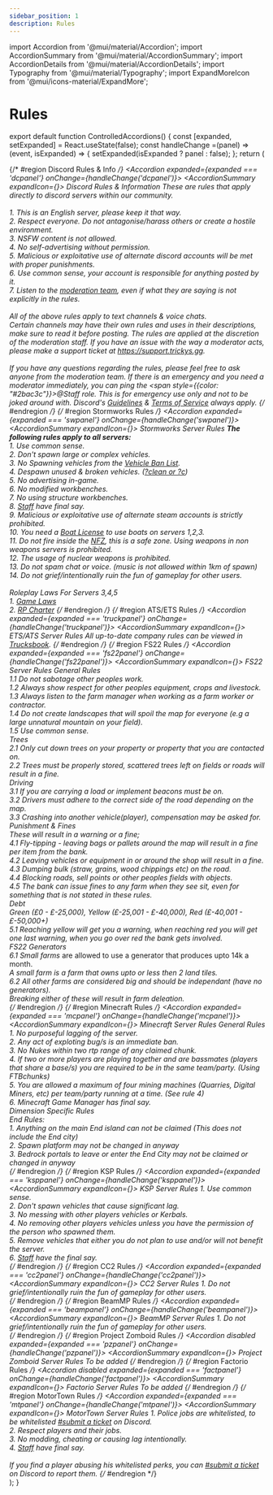 ```yaml
---
sidebar_position: 1
description: Rules
---
```


import Accordion from '@mui/material/Accordion';
import AccordionSummary from '@mui/material/AccordionSummary';
import AccordionDetails from '@mui/material/AccordionDetails';
import Typography from '@mui/material/Typography';
import ExpandMoreIcon from '@mui/icons-material/ExpandMore';

# Rules

export default function ControlledAccordions() {
  const [expanded, setExpanded] = React.useState(false);
  const handleChange =(panel) => (event, isExpanded) => {
    setExpanded(isExpanded ? panel : false);
  };
  return (
    <div>
    {/* #region Discord Rules & Info */}
      <Accordion expanded={expanded === 'dcpanel'} onChange={handleChange('dcpanel')}>
        <AccordionSummary expandIcon={<ExpandMoreIcon />}>
          <Typography><i class="fab fa-discord"></i> Discord Rules & Information</Typography>
        </AccordionSummary>
        <AccordionDetails>
        <Typography>
          These are rules that apply directly to discord servers within our community.<br/><br/>
          1. This is an English server, please keep it that way.<br/>
          2. Respect everyone. Do not antagonise/harass others or create a hostile environment.<br/>
          3. NSFW content is not allowed.<br/>
          4. No self-advertising without permission.<br/>
          5. Malicious or exploitative use of alternate discord accounts will be met with proper punishments.<br/>
          6. Use common sense, your account is responsible for anything posted by it.<br/>
          7. Listen to the <a href="https://trickys.gg/staffteam">moderation team</a>, even if what they are saying is not explicitly in the rules.<br/><br/>
          All of the above rules apply to text channels & voice chats.<br/>
          Certain channels may have their own rules and uses in their descriptions, make sure to read it before posting. The rules are applied at the discretion of the moderation staff. If you have an issue with the way a moderator acts, please make a support ticket at <a href="https://support.trickys.gg">https://support.trickys.gg</a>. <br/><br/>
          If you have any questions regarding the rules, please feel free to ask anyone from the moderation team. If there is an emergency and you need a moderator immediately, you can ping the <span style={{color: "#2bac3c"}}>@Staff</span> role. This is for emergency use only and not to be joked around with. Discord's <a href="https://discord.com/guidelines">Guidelines</a> & <a href="https://discord.com/terms">Terms of Service</a> always apply.
        </Typography>
        </AccordionDetails>
      </Accordion>
    {/* #endregion */}
    {/* #region Stormworks Rules */}
      <Accordion expanded={expanded === 'swpanel'} onChange={handleChange('swpanel')}>
        <AccordionSummary expandIcon={<ExpandMoreIcon />}>
          <Typography><i class="fa-solid fa-anchor"></i> Stormworks Server Rules</Typography>
        </AccordionSummary>
        <AccordionDetails>
        <Typography>
          <b>The following rules apply to all servers:</b><br/>
          1. Use common sense.<br/>
          2. Don't spawn large or complex vehicles.<br/>
          3. No Spawning vehicles from the <a href="https://trickys.gg/vehiclebans">Vehicle Ban List</a>.<br/>
          4. Despawn unused & broken vehicles. (<a href="/stormworks/commands">?clean or ?c</a>)<br/>
          5. No advertising in-game.<br/>
          6. No modified workbenches.<br/>
          7. No using structure workbenches.<br/>
          8. <a href="https://trickys.gg/staffteam">Staff</a> have final say.<br/>
          9. Malicious or exploitative use of alternate steam accounts is strictly prohibited.<br/>
          10. You need a <a href="/stormworks/boats">Boat License</a> to use boats on servers 1,2,3.<br/>
          11. Do not fire inside the <a href="/stormworks/no-fire-zone">NFZ</a>, this is a safe zone. Using weapons in non weapons servers is prohibited.<br/>
          12. The usage of nuclear weapons is prohibited.<br/>
          13. Do not spam chat or voice. (music is not allowed within 1km of spawn)<br/>
          14. Do not grief/intentionally ruin the fun of gameplay for other users.<br/><br/>
          Roleplay Laws For Servers 3,4,5<br/>
          1. <a href="/hrplaws">Game Laws</a><br/>
          2. <a href="https://trickys.gg/staffteam">RP Charter</a>
        </Typography>
        </AccordionDetails>
      </Accordion>
    {/* #endregion */}
    {/* #region ATS/ETS Rules */}
      <Accordion expanded={expanded === 'truckpanel'} onChange={handleChange('truckpanel')}>
        <AccordionSummary expandIcon={<ExpandMoreIcon />}>
          <Typography><i class="fas fas fa-truck"></i> ETS/ATS Server Rules</Typography>
        </AccordionSummary>
        <AccordionDetails>
        <Typography>
          All up-to-date company rules can be viewed in <a href="https://trucksbook.eu/company/125046">Trucksbook</a>.
        </Typography>
        </AccordionDetails>
      </Accordion>
    {/* #endregion */}
    {/* #region FS22 Rules */}
      <Accordion expanded={expanded === 'fs22panel'} onChange={handleChange('fs22panel')}>
        <AccordionSummary expandIcon={<ExpandMoreIcon />}>
          <Typography><i class="fas fa-tractor"></i> FS22 Server Rules</Typography>
        </AccordionSummary>
        <AccordionDetails>
        <Typography>
          <span class="tricky-color">General Rules</span><br/>
          1.1 Do not sabotage other peoples work.<br/>
          1.2 Always show respect for other peoples equipment, crops and livestock.<br/>
          1.3 Always listen to the farm manager when working as a farm worker or contractor.<br/>
          1.4 Do not create landscapes that will spoil the map for everyone (e.g a large unnatural mountain on your field).<br/>
          1.5 Use common sense.<br/>
           <span class="tricky-color">Trees</span><br/>
          2.1 Only cut down trees on your property or property that you are contacted on.<br/>
          2.2 Trees must be properly stored, scattered trees left on fields or roads will result in a fine.<br/>
           <span class="tricky-color">Driving</span><br/>
          3.1 If you are carrying a load or implement beacons must be on.<br/>
          3.2 Drivers must adhere to the correct side of the road depending on the map.<br/>
          3.3 Crashing into another vehicle(player), compensation may be asked for.<br/>
           <span class="tricky-color">Punishment & Fines</span><br/>
          These will result in a warning or a fine;<br/>
          4.1 Fly-tipping - leaving bags or pallets around the map will result in a fine per item from the bank.<br/>
          4.2 Leaving vehicles or equipment in or around the shop will result in a fine.<br/>
          4.3 Dumping bulk (straw, grains, wood chippings etc) on the road.<br/>
          4.4 Blocking roads, sell points or other peoples fields with objects.<br/>
          4.5 The bank can issue fines to any farm when they see sit, even for something that is not stated in these rules.<br/>
           <span class="tricky-color">Debt</span><br/>
          Green (£0 - £-25,000), Yellow (£-25,001 - £-40,000), Red (£-40,001 - £-50,000+)<br/>
          5.1 Reaching yellow will get you a warning, when reaching red you will get one last warning, when you go over red the bank gets involved.<br/>
           <span class="tricky-color">FS22 Generators</span><br/>
          6.1 Small farms* are allowed to use a generator that produces upto 14k a month.<br/>
          *A small farm is a farm that owns upto or less then 2 land tiles.<br/>
          6.2 All other farms are considered big and should be independant (have no generators).<br/>
          Breaking either of these will result in farm deleation.<br/>
        </Typography>
        </AccordionDetails>
      </Accordion>
    {/* #endregion */}
    {/* #region Minecraft Rules */}
      <Accordion expanded={expanded === 'mcpanel'} onChange={handleChange('mcpanel')}>
        <AccordionSummary expandIcon={<ExpandMoreIcon />}>
          <Typography><i class="fa-solid fa-square-full"></i> Minecraft Server Rules</Typography>
        </AccordionSummary>
        <AccordionDetails>
        <Typography>
        <span class="tricky-color">General Rules</span><br/>
        1. No purposeful lagging of the server.<br/>
        2. Any act of exploting bug/s is an immediate ban.<br/>
        3. No Nukes within two rtp range of any claimed chunk.<br/>
        4. If two or more players are playing together and are  bassmates (players that share a base/s) you are required to be in the same team/party. (Using FTBchunks)<br/>
        5. You are allowed a maximum of four mining machines (Quarries, Digital Miners, etc) per team/party running at a time. (See rule 4)<br/>
        6. Minecraft Game Manager has final say.<br/>
        <span class="tricky-color">Dimension Specific Rules</span><br/>
        End Rules:<br/>
        1. Anything on the main End island can not be claimed (This does not include the End city)<br/>
        2. Spawn platform may not be changed in anyway<br/>
        3. Bedrock portals to leave or enter the End City may not be claimed or changed in anyway<br/>
        </Typography>
        </AccordionDetails>
      </Accordion>
    {/* #endregion */}
    {/* #region KSP Rules */}
      <Accordion expanded={expanded === 'ksppanel'} onChange={handleChange('ksppanel')}>
        <AccordionSummary expandIcon={<ExpandMoreIcon />}>
          <Typography><i class="fas fa-user-astronaut"></i> KSP Server Rules</Typography>
        </AccordionSummary>
        <AccordionDetails>
        <Typography>
          1. Use common sense.<br/>
          2. Don't spawn vehicles that cause significant lag.<br/>
          3. No messing with other players vehicles or Kerbals.<br/>
          4. No removing other players vehicles unless you have the permission of the person who spawned them.<br/>
          5. Remove vehicles that either you do not plan to use and/or will not benefit the server.<br/>
          6. <a href="https://trickys.gg/staffteam">Staff</a> have the final say.<br/>
        </Typography>
        </AccordionDetails>
      </Accordion>
    {/* #endregion */}
    {/* #region CC2 Rules */}
      <Accordion expanded={expanded === 'cc2panel'} onChange={handleChange('cc2panel')}>
        <AccordionSummary expandIcon={<ExpandMoreIcon />}>
          <Typography><i class="fas fa-ship"></i> CC2 Server Rules</Typography>
        </AccordionSummary>
        <AccordionDetails>
        <Typography>
          1. Do not grief/intentionally ruin the fun of gameplay for other users.<br/>
        </Typography>
        </AccordionDetails>
      </Accordion>
    {/* #endregion */}
    {/* #region BeamMP Rules */}
      <Accordion expanded={expanded === 'beampanel'} onChange={handleChange('beampanel')}>
        <AccordionSummary expandIcon={<ExpandMoreIcon />}>
          <Typography><i class="fa-solid fa-car-side"></i> BeamMP Server Rules</Typography>
        </AccordionSummary>
        <AccordionDetails>
        <Typography>
          1. Do not grief/intentionally ruin the fun of gameplay for other users.<br/>
        </Typography>
        </AccordionDetails>
      </Accordion>
    {/* #endregion */}
    {/* #region Project Zomboid Rules */}
      <Accordion  disabled  expanded={expanded === 'pzpanel'} onChange={handleChange('pzpanel')}>
        <AccordionSummary expandIcon={<ExpandMoreIcon />}>
          <Typography><i class="fa-solid fa-biohazard"></i> Project Zomboid Server Rules</Typography>
        </AccordionSummary>
        <AccordionDetails>
        <Typography>
          To be added
        </Typography>
        </AccordionDetails>
      </Accordion>
    {/* #endregion */}
    {/* #region Factorio Rules */}
      <Accordion  disabled  expanded={expanded === 'factpanel'} onChange={handleChange('factpanel')}>
        <AccordionSummary expandIcon={<ExpandMoreIcon />}>
          <Typography><i class="fa-solid fa-industry"></i> Factorio Server Rules</Typography>
        </AccordionSummary>
        <AccordionDetails>
        <Typography>
          To be added
        </Typography>
        </AccordionDetails>
      </Accordion>
    {/* #endregion */}
    {/* #region MotorTown Rules */}
      <Accordion expanded={expanded === 'mtpanel'} onChange={handleChange('mtpanel')}>
        <AccordionSummary expandIcon={<ExpandMoreIcon />}>
          <Typography><i class="fas fa-car"></i> MotorTown Server Rules</Typography>
        </AccordionSummary>
        <AccordionDetails>
        <Typography>
          1. Police jobs are whitelisted, to be whitelisted <a href="discord://discord.com/channels/710922135580835950/846373509470748722" class="discord-text">#submit a ticket</a> on Discord.<br/>
          2. Respect players and their jobs.<br/>
          3. No modding, cheating or causing lag intentionally.<br/>
          4. <a href="https://trickys.gg/staffteam">Staff</a> have final say.<br/><br/>
          If you find a player abusing his whitelisted perks, you can <a href="discord://discord.com/channels/710922135580835950/846373509470748722" class="discord-text">#submit a ticket</a> on Discord to report them.
        </Typography>
        </AccordionDetails>
      </Accordion>
    {/* #endregion */}
    </div>
  );
}

